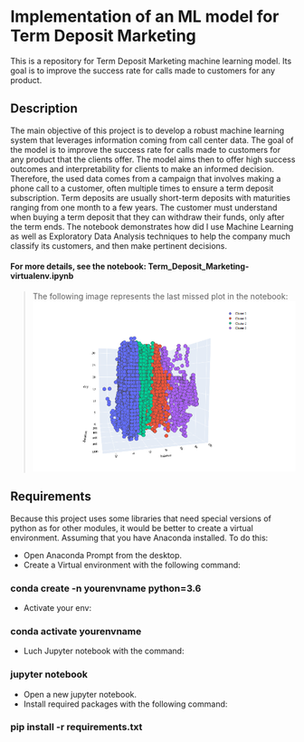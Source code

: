 # Implementation of an ML model for Term Deposit Marketing
This is a repository for Term Deposit Marketing machine learning model. Its goal is to improve the success rate for calls made to customers for any product.
## Description
The main objective of this project is to develop a robust machine learning system that leverages information coming from call center data. The goal of the model is to improve the success rate for calls made to customers for any product that the clients offer.
The model aims then to offer high success outcomes and interpretability for clients to make an informed decision.
Therefore, the used data comes from a campaign that involves making a phone call to a customer, often multiple times to ensure a term deposit subscription. Term deposits are usually short-term deposits with maturities ranging from one month to a few years. The customer must understand when buying a term deposit that they can withdraw their funds, only after the term ends.
The notebook demonstrates how did I use Machine Learning as well as Exploratory Data Analysis techniques to help the company much classify its customers, and then make pertinent decisions.    
#### For more details, see the notebook: **Term_Deposit_Marketing-virtualenv.ipynb**      
> The following image represents the last missed plot in the notebook:
![Screenshot](Clustering_plot.PNG)
## Requirements
Because this project uses some libraries that need special versions of python as for other modules, it would be better to create a virtual environment. Assuming that you have Anaconda installed. 
To do this:
* Open Anaconda Prompt from the desktop.
* Create a Virtual environment with the following command:    
### **conda create -n yourenvname python=3.6** 
* Activate your env: 
### **conda activate yourenvname**
* Luch Jupyter notebook with the command:
### **jupyter notebook**
* Open a new jupyter notebook.
* Install required packages with the following command:      
### **pip install -r requirements.txt**
